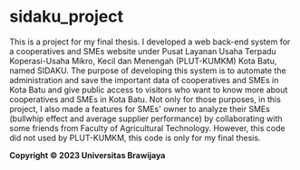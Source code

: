 # sidaku_project

This is a project for my final thesis.
I developed a web back-end system for a cooperatives and SMEs website under Pusat Layanan Usaha Terpadu Koperasi-Usaha Mikro, Kecil dan Menengah (PLUT-KUMKM) Kota Batu, named SIDAKU.
The purpose of developing this system is to automate the administration and save the important data of cooperatives and SMEs in Kota Batu and give public access to visitors who want to know more about cooperatives and SMEs in Kota Batu.
Not only for those purposes, in this project, I also made a features for SMEs' owner to analyze their SMEs (bullwhip effect and average supplier performance) by collaborating with some friends from Faculty of Agricultural Technology.
However, this code did not used by PLUT-KUMKM, this code is only for my final thesis.

**Copyright © 2023 Universitas Brawijaya**
